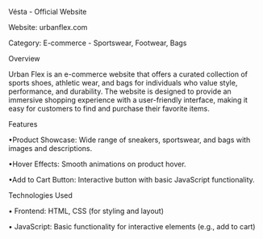 Vésta - Official Website

Website: urbanflex.com

Category: E-commerce - Sportswear, Footwear, Bags


Overview

Urban Flex is an e-commerce website that offers a curated collection of sports shoes, athletic wear, and bags for individuals who value style, performance, and durability. The website is designed to provide an immersive shopping experience with a user-friendly interface, making it easy for customers to find and purchase their favorite items.



Features

•Product Showcase: Wide range of sneakers, sportswear, and bags with images and descriptions.

•Hover Effects: Smooth animations on product hover.

•Add to Cart Button: Interactive button with basic JavaScript functionality.



Technologies Used

• Frontend: HTML, CSS (for styling and layout)

• JavaScript: Basic functionality for interactive elements (e.g., add to cart)
